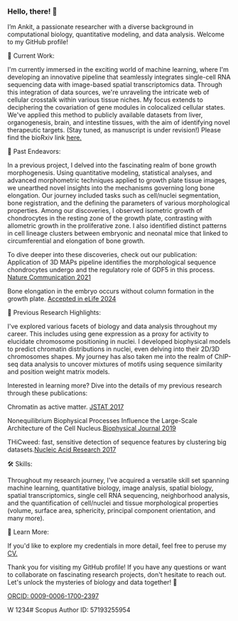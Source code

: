 ### Hello, there! 👋

I’m Ankit, a passionate researcher with a diverse background in computational biology, quantitative modeling, and data analysis. Welcome to my GitHub profile!

🧬 Current Work:

I'm currently immersed in the exciting world of machine learning, where I'm developing an innovative pipeline that seamlessly integrates single-cell RNA sequencing data with image-based spatial transcriptomics data. Through this integration of data sources, we're unraveling the intricate web of cellular crosstalk within various tissue niches. My focus extends to deciphering the covariation of gene modules in colocalized cellular states. We've applied this method to publicly available datasets from liver, organogenesis, brain, and intestine tissues, with the aim of identifying novel therapeutic targets. (Stay tuned, as manuscript is under revision!) Please find the bioRxiv link [here.](https://doi.org/10.1101/2024.09.08.611848) 

🦴 Past Endeavors:

In a previous project, I delved into the fascinating realm of bone growth morphogenesis. Using quantitative modeling, statistical analyses, and advanced morphometric techniques applied to growth plate tissue images, we unearthed novel insights into the mechanisms governing long bone elongation. Our journey included tasks such as cell/nuclei segmentation, bone registration, and the defining the parameters of various morphological properties. Among our discoveries, I observed isometric growth of chondrocytes in the resting zone of the growth plate, contrasting with allometric growth in the proliferative zone. I also identified distinct patterns in cell lineage clusters between embryonic and neonatal mice that linked to circumferential and elongation of bone growth.

To dive deeper into these discoveries, check out our publication: 
Application of 3D MAPs pipeline identifies the morphological sequence chondrocytes undergo and the regulatory role of GDF5 in this process. [Nature Communication 2021](https://www.nature.com/articles/s41467-021-25714-0)

Bone elongation in the embryo occurs without column formation in the growth plate. [Accepted in eLife 2024](https://www.biorxiv.org/content/10.1101/2023.11.14.567062v2)


🔬 Previous Research Highlights:

I've explored various facets of biology and data analysis throughout my career. This includes using gene expression as a proxy for activity to elucidate chromosome positioning in nuclei. I developed biophysical models to predict chromatin distributions in nuclei, even delving into their 2D/3D chromosomes shapes. My journey has also taken me into the realm of ChIP-seq data analysis to uncover mixtures of motifs using sequence similarity and position weight matrix models.

Interested in learning more? Dive into the details of my previous research through these publications:

Chromatin as active matter. [JSTAT 2017](https://iopscience.iop.org/article/10.1088/1742-5468/aa5287)

Nonequilibrium Biophysical Processes Influence the Large-Scale Architecture of the Cell Nucleus.[Biophysical Journal 2019](https://www.cell.com/biophysj/fulltext/S0006-3495(19)30940-3)

THiCweed: fast, sensitive detection of sequence features by clustering big datasets.[Nucleic Acid Research 2017](https://academic.oup.com/nar/article/46/5/e29/4754463)


🛠️ Skills:

Throughout my research journey, I've acquired a versatile skill set spanning machine learning, quantitative biology, image analysis, spatial biology, spatial transcriptomics, single cell RNA sequencing, neighborhood analysis, and the quantification of cell/nuclei and tissue morphological properties (volume, surface area, sphericity, principal component orientation, and many more).


📄 Learn More:

If you'd like to explore my credentials in more detail, feel free to peruse my [CV.](https://github.com/ankitbioinfo/interestingLinks/blob/master/CV_ankit2.pdf)

Thank you for visiting my GitHub profile! If you have any questions or want to collaborate on fascinating research projects, don't hesitate to reach out. Let's unlock the mysteries of biology and data together! 🌟

[ORCID: 0009-0006-1700-2397](https://orcid.org/0009-0006-1700-2397)

W 1234#
Scopus Author ID: 57193255954




<!--
**ankitbioinfo/ankitbioinfo** is a ✨ _special_ ✨ repository because its `README.md` (this file) appears on your GitHub profile.



Here are some ideas to get you started:

- 🔭 



- 🌱 I’m currently learning ...
- 👯 I’m looking to collaborate on ...
- 🤔 I’m looking for help with ...
- 💬 Ask me about ...
- 📫 How to reach me: ...
- 😄 Pronouns: ...
- ⚡ Fun fact: ...
-->
